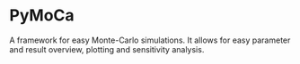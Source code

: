 # PyMoCa
A framework for easy Monte-Carlo simulations. It allows for easy parameter and result overview, plotting and sensitivity analysis.
